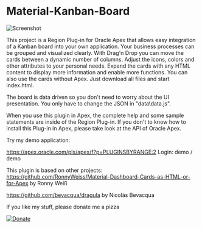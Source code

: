  # Material-Kanban-Board

![Screenshot](https://raw.githubusercontent.com/McRange/Material-Kanban-Board/master/screenshot.gif)

This project is a Region Plug-in for Oracle Apex that allows easy integration of a Kanban board into your own application. Your business processes can be grouped and visualized clearly. With Drag'n Drop you can move the cards between a dynamic number of columns. Adjust the icons, colors and other attributes to your personal needs. Expand the cards with any HTML content to display more information and enable more functions. You can also use the cards without Apex. Just download all files and start index.html.

The board is data driven so you don't need to worry about the UI presentation. You only have to change the JSON in "data\data.js".

When you use this plugin in Apex, the complete help and some sample statements are inside of the Region Plug-in.
If you don't to know how to install this Plug-in in Apex, please take look at the API of Oracle Apex.

Try my demo application:

https://apex.oracle.com/pls/apex/f?p=PLUGINSBYRANGE:2
Login: demo / demo

This plugin is based on other projects:
https://github.com/RonnyWeiss/Material-Dashboard-Cards-as-HTML-or-for-Apex
by Ronny Weiß

https://github.com/bevacqua/dragula
by Nicolás Bevacqua

If you like my stuff, please donate me a pizza

[![Donate](https://img.shields.io/badge/Donate-PayPal-green.svg)](https://www.paypal.me/mcrange)
